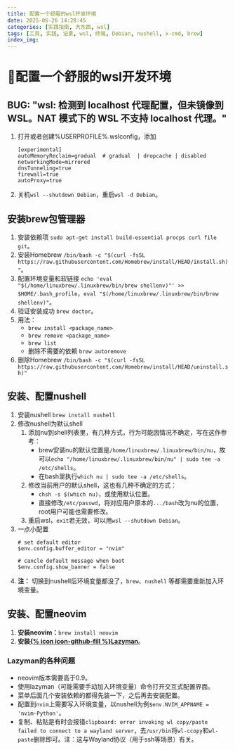 ```yaml
---
title: 配置一个舒服的wsl开发环境
date: 2025-06-26 14:28:45
categories: [实践指南, 大东西, wsl]
tags: [工具, 实践, 记录, wsl, 终端, Debian, nushell, x-cmd, brew]
index_img: 
---
```


# 🦦配置一个舒服的wsl开发环境

## BUG: "wsl: 检测到 localhost 代理配置，但未镜像到 WSL。NAT 模式下的 WSL 不支持 localhost 代理。"

1. 打开或者创建%USERPROFILE%\.wslconfig，添加

    ```
    [experimental]
    autoMemoryReclaim=gradual  # gradual  | dropcache | disabled
    networkingMode=mirrored
    dnsTunneling=true
    firewall=true
    autoProxy=true
    ```
2. 关机```wsl --shutdown Debian```，重启```wsl -d Debian```。

## 安装brew包管理器

1. 安装依赖项 ```sudo apt-get install build-essential procps curl file git```。
2. 安装Homebrew ```/bin/bash -c "$(curl -fsSL https://raw.githubusercontent.com/Homebrew/install/HEAD/install.sh)"```。
3. 配置环境变量和软链接 ```echo 'eval "$(/home/linuxbrew/.linuxbrew/bin/brew shellenv)"' >> $HOME/.bash_profile```，```eval "$(/home/linuxbrew/.linuxbrew/bin/brew shellenv)"```。
4. 验证安装成功 ```brew doctor```。
5. 用法：
   * ```brew install <package_name>```
   * ```brew remove <package_name>```
   * ```brew list```
   * 删除不需要的依赖 ```brew autoremove```
6. 删除Homebrew ```/bin/bash -c "$(curl -fsSL https://raw.githubusercontent.com/Homebrew/install/HEAD/uninstall.sh)"```

## 安装、配置nushell

1. 安装nushell ```brew install nushell```
2. 修改nushell为默认shell
   1. 添加nu到shell列表里，有几种方式，行为可能因情况不确定，写在这作参考：
      * brew安装nu的默认位置是```/home/linuxbrew/.linuxbrew/bin/nu```，故可以```echo "/home/linuxbrew/.linuxbrew/bin/nu" | sudo tee -a /etc/shells```。
      * 在bash里执行```which nu | sudo tee -a /etc/shells```。
   2. 修改当前用户的默认shell，这也有几种不确定的方式：
      * ```chsh -s $(which nu)```，或使用默认位置。
      * 直接修改```/etc/passwd```，将对应用户原本的```.../bash```改为nu的位置，root用户可能也需要修改。
   3. 重启wsl，```exit```若无效，可以用```wsl --shutdown Debian```。
3. 一点小配置
    ```
    # set default editor
    $env.config.buffer_editor = "nvim"

    # cancle default message when boot
    $env.config.show_banner = false
    ```
4. **注：** 切换到nushell后环境变量都没了，```brew```、```nushell``` 等都需要重新加入环境变量。

## 安装、配置neovim

1. **安装neovim：**```brew install neovim```
2. **安装[{% icon icon-github-fill %}Lazyman](https://github.com/doctorfree/nvim-lazyman)**。

### Lazyman的各种问题

* neovim版本需要高于0.9。
* 使用lazyman（可能需要手动加入环境变量）命令打开交互式配置界面。
* 菜单后面几个安装依赖的都得先装一下，之后再去安装配置。
* 配置到```nvim```上需要写入环境变量，以nushell为例```$env.NVIM_APPNAME = 'nvim-Python'```。
* 复制、粘贴是有时会报错```clipboard: error invoking wl copy/paste failed to connect to a wayland server```，去```/usr/bin```将```wl-ccopy```和```wl-paste```删除即可。注：这与Wayland协议（用于ssh等场景）有关。